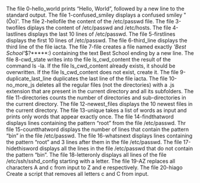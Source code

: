 The file 0-hello_world prints “Hello, World”, followed by a new line to the standard output. 
The file 1-confused_smiley displays a confused smiley "(Ôo)'. 
The file 2-hellofile the content of the /etc/passwd file. 
The file 3-twofiles diplays the content of /etc/passwd and /etc/hosts. 
The file 4-lastlines displays the last 10 lines of /etc/passwd. 
The file 5-firstlines displays the first 10 lines of /etc/passwd. 
The file 6-third_line displays the third line of the file iacta. 
The file 7-file creates a file named exactly *'Best School'*$?*****:) containing the text Best School ending by a new line. 
The file 8-cwd_state writes into the file ls_cwd_content the result of the command ls -la. If the file ls_cwd_content already exists, it should be overwritten. If the file ls_cwd_content does not exist, create it. 
The file 9-duplicate_last_line duplicates the last line of the file iacta. 
The file 10-no_more_js deletes all the regular files (not the directories) with a .js extension that are present in the current directory and all its subfolders. 
The file 11-directories counts the number of directories and sub-directories in the current directory. 
The file 12-newest_files displays the 10 newest files in the current directory. 
The file 13-unique takes a list of words as input and prints only words that appear exactly once.
The file 14-findthatword displays lines containing the pattern “root” from the file /etc/passwd.
Thr file 15-countthatword displays the number of lines that contain the pattern “bin” in the file /etc/passwd.
The file 16-whatsnext displays lines containing the pattern “root” and 3 lines after them in the file /etc/passwd.
The file 17-hidethisword displays all the lines in the file /etc/passwd that do not contain the pattern “bin”.
The file 18-letteronly displays all lines of the file /etc/ssh/sshd_config starting with a letter.
The file 19-AZ replaces all characters A and c from input to Z and e respectively.
The file 20-hiago Create a script that removes all letters c and C from input.
